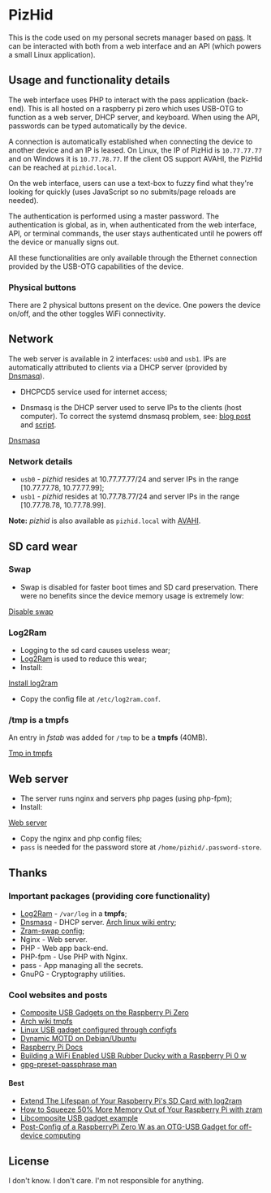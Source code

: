 # PizHid

This is the code used on my personal secrets manager based on
[pass](https://www.passwordstore.org/). It can be interacted with both from a
web interface and an API (which powers a small Linux application).

## Usage and functionality details

The web interface uses PHP to interact with the pass application (back-end).
This is all hosted on a raspberry pi zero which uses USB-OTG to function as a
web server, DHCP server, and keyboard. When using the API, passwords can be
typed automatically by the device.

A connection is automatically established when connecting the device to another
device and an IP is leased. On Linux, the IP of PizHid is `10.77.77.77` and on
Windows it is `10.77.78.77`. If the client OS support AVAHI, the PizHid can be
reached at `pizhid.local`.

On the web interface, users can use a text-box to fuzzy find what they're
looking for quickly (uses JavaScript so no submits/page reloads are needed).

The authentication is performed using a master password. The authentication is
global, as in, when authenticated from the web interface, API, or terminal
commands, the user stays authenticated until he powers off the device or
manually signs out.

All these functionalities are only available through the Ethernet connection
provided by the USB-OTG capabilities of the device.

### Physical buttons

There are 2 physical buttons present on the device. One powers the device
on/off, and the other toggles WiFi connectivity.

## Network

The web server is available in 2 interfaces: `usb0` and `usb1`. IPs are
automatically attributed to clients via a DHCP server (provided by
[Dnsmasq](https://dnsmasq.org/)).

- DHCPCD5 service used for internet access;

- Dnsmasq is the DHCP server used to serve IPs to the clients (host computer).
  To correct the systemd dnsmasq problem, see:
  [blog post](https://jon.sprig.gs/blog/post/2243) and
  [script](https://github.com/JonTheNiceGuy/rpirouter/blob/994891e4fa0fd228b2bada7d7c275ac4464040b5/roles/jontheniceguy.rpirouter/templates/package_postinstall.sh.j2).

[Dnsmasq](./scripts/dnsmasq.sh)

### Network details

- `usb0` - _pizhid_ resides at 10.77.77.77/24 and server IPs in the range
  [10.77.77.78, 10.77.77.99];
- `usb1` - _pizhid_ resides at 10.77.78.77/24 and server IPs in the range
  [10.77.78.78, 10.77.78.99].

**Note:** _pizhid_ is also available as `pizhid.local` with
[AVAHI](https://avahi.org).

## SD card wear

### Swap

- Swap is disabled for faster boot times and SD card preservation. There were no
  benefits since the device memory usage is extremely low:

[Disable swap](./scripts/disable_swap.sh)

### Log2Ram

- Logging to the sd card causes useless wear;
- [Log2Ram](https://github.com/azlux/log2ram) is used to reduce this wear;
- Install:

[Install log2ram](./scripts/install_log2ram.sh)

- Copy the config file at `/etc/log2ram.conf`.

### /tmp is a tmpfs

An entry in _fstab_ was added for `/tmp` to be a **tmpfs** (40MB).

[Tmp in tmpfs](./scripts/tmp_in_tmpfs.sh)

## Web server

- The server runs nginx and servers php pages (using php-fpm);
- Install:

[Web server](./scripts/web_server.sh)

- Copy the nginx and php config files;
- `pass` is needed for the password store at `/home/pizhid/.password-store`.

## Thanks

### Important packages (providing core functionality)

- [Log2Ram](https://github.com/azlux/log2ram) - `/var/log` in a **tmpfs**;
- [Dnsmasq](https://dnsmasq.org/) - DHCP server.
  [Arch linux wiki entry](https://wiki.archlinux.org/title/Dnsmasq);
- [Zram-swap config](https://github.com/StuartIanNaylor/zram-swap-config);
- Nginx - Web server.
- PHP - Web app back-end.
- PHP-fpm - Use PHP with Nginx.
- pass - App managing all the secrets.
- GnuPG - Cryptography utilities.

### Cool websites and posts

- [Composite USB Gadgets on the Raspberry Pi Zero](https://www.isticktoit.net/?p=1383)
- [Arch wiki tmpfs](https://wiki.archlinux.org/title/Tmpfs)
- [Linux USB gadget configured through configfs](https://www.kernel.org/doc/Documentation/usb/gadget_configfs.txt)
- [Dynamic MOTD on Debian/Ubuntu](https://ownyourbits.com/2017/04/05/customize-your-motd-login-message-in-debian-and-ubuntu/)
- [Raspberry Pi Docs](https://www.raspberrypi.org/documentation/computers/configuration.html)
- [Building a WiFi Enabled USB Rubber Ducky with a Raspberry Pi 0 w](https://www.aidanwoods.com/blog/building-a-wifi-enabled-usb-rubber-ducky/)
- [gpg-preset-passphrase man](https://docs.oracle.com/cd/E36784_01/html/E36870/gpg-preset-passphrase-1.html)

#### Best

- [Extend The Lifespan of Your Raspberry Pi's SD Card with log2ram](https://ikarus.sg/extend-sd-card-lifespan-with-log2ram/)
- [How to Squeeze 50% More Memory Out of Your Raspberry Pi with zram](https://ikarus.sg/using-zram-to-get-more-out-of-your-raspberry-pi/)
- [Libcomposite USB gadget example](https://github.com/ev3dev/ev3-systemd/blob/ev3dev-jessie/scripts/ev3-usb.sh)
- [Post-Config of a RaspberryPi Zero W as an OTG-USB Gadget for off-device computing](https://jon.sprig.gs/blog/post/2243)

## License

I don't know. I don't care. I'm not responsible for anything.

